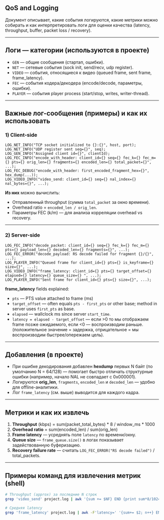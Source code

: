 ## QoS and Logging

Документ описывает, какие события логируются, какие метрики можно собирать и как интерпретировать логи для оценки качества (latency, throughput, buffer, packet loss / recovery).

---

## Логи — категории (используются в проекте)
* `GEN` — общие сообщения (стартап, ошибки).
* `NET` — сетевые события (sock init, send/recv, udp register).
* `VIDEO` — события, относящиеся к видео (queued frame, sent frame, frame_latency).
* `FEC` — события кодера/декодера (encode/decode, параметры, ошибки).
* `PLAYER` — события player process (start/stop, writes, writer-thread).

---

## Важные лог-сообщения (примеры) и как их использовать

### 1) Client-side

```
LOG_NET_INFO("TCP socket initialized to {}:{}", host, port);
LOG_NET_INFO("UDP register sent seq={}", seq);
LOG_GEN_INFO("Assigned client id={}", clientId);
LOG_FEC_INFO("encode_with_header: client_id={} seq={} fec_k={} fec_m={} pts={} orig_len={} fragments={} encoded_len={} total_packet={}", ...);
LOG_FEC_DEBUG("encode_with_header: first_encoded_fragment_hex={}", hex_dump(...));
LOG_VIDEO_INFO("video_send: client_id={} seq={} nal_index={} nal_bytes={}", ...);
```

**Из них** можно вычислить:
* Отправленный throughput (сумма `total_packet` за окно времени).
* Overhead ratio = `encoded_len / orig_len`.
* Параметры FEC (k/m) — для анализа корреляции overhead vs recovery.

---

### 2) Server-side

```
LOG_FEC_INFO("decode_packet: client_id={} seq={} fec_k={} fec_m={} pts={} payload_len={} decoded_len={} fragments={}", ...);
LOG_FEC_ERROR("decode_payload: RS decode failed for fragment {}/{}", ...);
LOG_PLAYER_INFO("Queued frame for client_id={} pts={} is_keyframe={} size={}", ...);
LOG_VIDEO_INFO("frame_latency: client_id={} pts={} target_offset={} elapsed={} latency={} queue_size={} ", ...);
LOG_PLAYER_INFO("Sent frame for client_id={} pts={} size={}", ...);
```


**frame_latency** fields explained:
* `pts` — PTS value attached to frame (ms)
* `target_offset` — often equals `pts - first_pts` or other base; method in server uses `first_pts` as base.
* `elapsed` — wallclock ms since server `start_time`.
* `latency = elapsed - target_offset` — если >0 то мы отображаем frame позже ожидаемого, если <0 — воспроизводим раньше. (положительное значение = задержка, отрицательное = мы воспроизводим быстрее/опережаем цель).

---

## Добавления (в проекте)

* При ошибке декодирования добавлен **hexdump** первых N байт (по умолчанию N = 64/128) — помогает быстро отличать структурные ошибки (например, начало NAL не совпадает с 0x000001).
* Логируются **orig_len**, `fragments`, `encoded_len` и `decoded_len` — удобно для offline-аналитики.
* Лог `frame_latency` (см. выше) выводится для каждого кадра.

---

## Метрики и как их извлечь

1. **Throughput** (kbps) = sum(packet_total_bytes) * 8 / window_ms * 1000
2. **Overhead ratio** = sum(encoded_len) / sum(orig_len)
3. **Frame latency** — усреднять поле `latency` по времени/окну.
4. **Queue size** — `frame_queue.size()` в логах показывает задействованную буферизацию.
5. **Recovery failure rate** — считать `LOG_FEC_ERROR("RS decode failed")` / total_packets.

---

## Примеры команд для извлечения метрик (shell)
```bash
# Throughput (approx) за последние N строк
grep 'video_send' project.log | awk '{sum += $NF} END {print sum*8/1024/1024 " Mbps"}'

# Средняя latency
grep 'frame_latency' project.log | awk -F'latency=' '{sum+= $2; n++} END {print sum/n " ms"}'
```